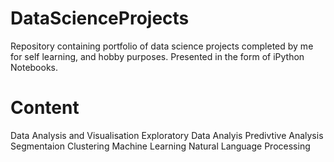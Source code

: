 # DataScienceProjects


Repository containing portfolio of data science projects completed by me for self learning, and hobby purposes. Presented in the form of iPython Notebooks.


# Content

Data Analysis and Visualisation
Exploratory Data Analyis
Predivtive Analysis
Segmentaion
Clustering
Machine Learning
Natural Language Processing
